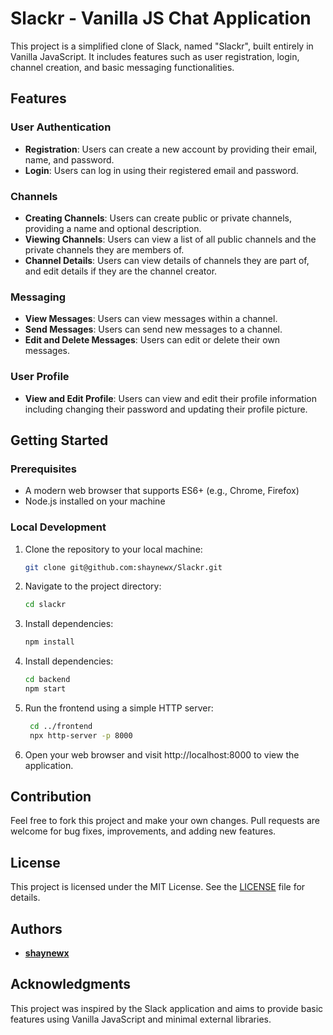 # Slackr - Vanilla JS Chat Application

This project is a simplified clone of Slack, named "Slackr", built entirely in Vanilla JavaScript. It includes features such as user registration, login, channel creation, and basic messaging functionalities.

## Features

### User Authentication
- **Registration**: Users can create a new account by providing their email, name, and password.
- **Login**: Users can log in using their registered email and password.

### Channels
- **Creating Channels**: Users can create public or private channels, providing a name and optional description.
- **Viewing Channels**: Users can view a list of all public channels and the private channels they are members of.
- **Channel Details**: Users can view details of channels they are part of, and edit details if they are the channel creator.

### Messaging
- **View Messages**: Users can view messages within a channel.
- **Send Messages**: Users can send new messages to a channel.
- **Edit and Delete Messages**: Users can edit or delete their own messages.

### User Profile
- **View and Edit Profile**: Users can view and edit their profile information including changing their password and updating their profile picture.

## Getting Started

### Prerequisites
- A modern web browser that supports ES6+ (e.g., Chrome, Firefox)
- Node.js installed on your machine

### Local Development

1. Clone the repository to your local machine:
   ```sh
   git clone git@github.com:shaynewx/Slackr.git
   ```

2. Navigate to the project directory:
   ```sh
   cd slackr
   ```

3. Install dependencies:
   ```sh
   npm install
   ```

4. Install dependencies:
   ```sh
   cd backend
   npm start
   ```

5. Run the frontend using a simple HTTP server:
   ```sh
	cd ../frontend
	npx http-server -p 8000
   ```

6. Open your web browser and visit http://localhost:8000 to view the application.


## Contribution
Feel free to fork this project and make your own changes. Pull requests are welcome for bug fixes, improvements, and adding new features.

## License

This project is licensed under the MIT License. See the [LICENSE](LICENSE) file for details.

## Authors
- **[shaynewx](https://github.com/shaynewx)**

## Acknowledgments
This project was inspired by the Slack application and aims to provide basic features using Vanilla JavaScript and minimal external libraries.
